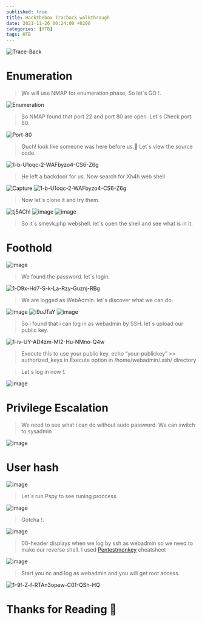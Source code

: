 ```yaml
---
published: true
title: Hackthebox Tracback walkthrough
date: 2021-11-26 00:24:00 +0200
categories: [HTB]
tags: HTB
---
```


<img src="https://i.ibb.co/Y833pYB/Trace-Back.jpg" alt="Trace-Back" border="0">

# Enumeration

<blockquote>
ِWe will use NMAP for enumeration phase, So let`s GO !.
</blockquote>

<img src="https://i.ibb.co/7j6CNBQ/Enumeration.png" alt="Enumeration" border="0">
  
<blockquote>
ِSo NMAP found that port 22 and port 80 are open.
Let`s Check port 80. 
</blockquote>

<img src="https://i.ibb.co/zQw9qBK/Port-80.png" alt="Port-80" border="0">
  
<blockquote>
ِOuch! look like someone was here before us.
ِLet`s view the source code.
</blockquote>
  
<img src="https://i.ibb.co/nrqgsZL/1-b-U1oqc-2-WAFbyzo4-CS6-Z6g.png" alt="1-b-U1oqc-2-WAFbyzo4-CS6-Z6g" border="0">

<blockquote>
ِHe left a backdoor for us.
Now search for Xh4h web shell
</blockquote>

<img src="https://i.ibb.co/vYKQgxh/Capture.png" alt="Capture" border="0">

<img src="https://i.ibb.co/nrqgsZL/1-b-U1oqc-2-WAFbyzo4-CS6-Z6g.png" alt="1-b-U1oqc-2-WAFbyzo4-CS6-Z6g" border="0">
  
<blockquote>
Now let`s clone it and try them.
</blockquote>
 
<img src="https://i.ibb.co/HDVcDyS/tj5AChI.png" alt="tj5AChI" border="0">
<img src="https://i.ibb.co/R9f62Hj/image.png" alt="image" border="0">
<img src="https://i.ibb.co/ZVQMC8V/image.png" alt="image" border="0">
 
<blockquote>
So it`s smevk.php webshell.
let`s open the shell and see what is in it.
</blockquote>
 
# Foothold
  
<img src="https://i.ibb.co/kSQ1sjt/image.png" alt="image" border="0">

<blockquote>
We found the password.
let`s login.
</blockquote>

<img src="https://i.ibb.co/0jSLmVs/1-D9x-Hd7-S-k-La-Rzy-Guznj-RBg.png" alt="1-D9x-Hd7-S-k-La-Rzy-Guznj-RBg" border="0">

<blockquote>
We are logged as WebAdmin.
let`s discover what we can do.
</blockquote>
 
<img src="https://i.ibb.co/BcfnG3x/image.png" alt="image" border="0">  
<img src="https://i.ibb.co/ZWwRBVr/i9uJTaY.png" alt="i9uJTaY" border="0">
<img src="https://i.ibb.co/fnJQcdJ/image.png" alt="image" border="0">  

<blockquote>
So i found that i can log in as webadmin by SSH.
let`s upload our public key.
</blockquote>

<img src="https://i.ibb.co/JygDGcc/1-iv-UY-AD4zm-MI2-Hu-NMno-Q4w.jpg" alt="1-iv-UY-AD4zm-MI2-Hu-NMno-Q4w" border="0"> 

<blockquote>
Execute this to use your public key.
echo “your-publickey” >> authorized_keys in Execute option in /home/webadmin/.ssh/ directory
</blockquote>  
  
<blockquote>
Let`s log in now !. 
</blockquote>
  
<img src="https://i.ibb.co/bdLjz9F/image.png" alt="image" border="0">

# Privilege Escalation
 
<blockquote>
We need to see what i can do without sudo password. 
We can switch to sysadmin
</blockquote>  
  
<img src="https://i.ibb.co/QpLcmL4/image.png" alt="image" border="0">  

# User hash
  
<img src="https://i.ibb.co/vD5bYX2/image.png" alt="image" border="0">
  
<blockquote>
Let`s run Pspy to see runing proccess. 
</blockquote>   

<img src="https://i.ibb.co/N7jYx3c/image.png" alt="image" border="0">
  
<blockquote>
Gotcha !. 
</blockquote>
  
<img src="https://i.ibb.co/wCBrqjP/image.png" alt="image" border="0">
  
<blockquote>
00-header displays when we log by ssh as webadmin so we need to make our reverse shell. 
I used <a href="http://pentestmonkey.net/cheat-sheet/shells/reverse-shell-cheat-sheet">Pentestmonkey</a> cheatsheet  
</blockquote>
  
<img src="https://i.ibb.co/ygS70XQ/image.png" alt="image" border="0">
  
<blockquote>
Start you nc and log as webadmin and you will get root access. 
</blockquote> 

<img src="https://i.ibb.co/f0kbR6D/1-9f-Z-f-RTAn3opew-C01-QSh-HQ.png" alt="1-9f-Z-f-RTAn3opew-C01-QSh-HQ" border="0">  

# Thanks for Reading 🙏
